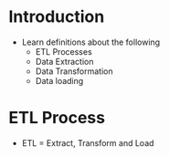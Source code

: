# Introduction
* Learn definitions about the following
    * ETL Processes
    * Data Extraction
    * Data Transformation
    * Data loading

# ETL Process
* ETL = Extract, Transform and Load